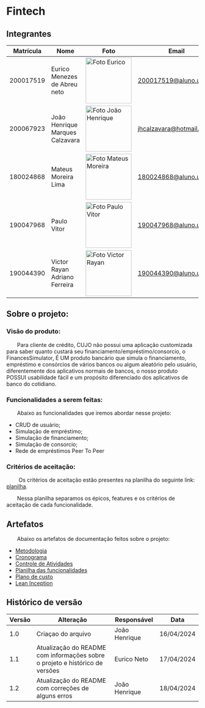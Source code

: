 # Fintech
## Integrantes

 | **Matrícula** | **Nome**                        | **Foto**                                                                                                  | **Email**               |
  | ------------- | ------------------------------- | --------------------------------------------------------------------------------------------------------- | ----------------------- |
  | 200017519     | Eurico Menezes de Abreu neto    | <img src="https://avatars.githubusercontent.com/u/64049043?v=4" width="120px;" alt="Foto Eurico"/>         | 200017519@aluno.unb.br  |
  | 200067923     | João Henrique Marques Calzavara | <img src="https://avatars.githubusercontent.com/u/71076129?v=4" width="120px;" alt="Foto João Henrique"/>  | jhcalzavara@hotmail.com |
  | 180024868     | Mateus Moreira Lima             | <img src="https://github.com/mateus-lm.png"                  width="120px;" alt="Foto Mateus Moreira"/>    | 180024868@aluno.unb.br  |
  | 190047968     | Paulo Vitor                     |  <img src="https://github.com/PauloAbiAcl.png"                  width="120px;" alt="Foto Paulo Vitor"/>      | 190047968@aluno.unb.br  |
  | 190044390     | Victor Rayan Adriano Ferreira   | <img src="https://github.com/victor-rayan.png"                  width="120px;" alt="Foto Victor Rayan"/>      | 190044390@aluno.unb.br  |

## Sobre o projeto:

### Visão do produto:

&emsp;&emsp;Para cliente de crédito, CUJO não possui uma aplicação customizada para saber quanto custará seu financiamento/empréstimo/consorcio, o FinancesSimulator, É UM produto bancário que simula o financiamento, empréstimo e consórcios de vários bancos ou algum aleatório pelo usuário, diferentemente dos aplicativos normais de bancos, o nosso produto POSSUI usabilidade fácil e um propósito diferenciado dos aplicativos de banco do cotidiano.

### Funcionalidades a serem feitas:

&emsp;&emsp;Abaixo as funcionalidades que iremos abordar nesse projeto:

- CRUD de usuário;
- Simulação de empréstimo;
- Simulação de financiamento;
- Simulação de consorcio;
- Rede de empréstimos Peer To Peer

### Critérios de aceitação:

&emsp;&emsp; Os critérios de aceitação estão presentes na planilha do seguinte link: [planilha](https://docs.google.com/spreadsheets/d/1H5mb4iS73AmVXcUuIG2dxXFkMyd6289nWqKq0rLbWsw/edit?usp=sharing).

&emsp;&emsp;Nessa planilha separamos os épicos, features e os critérios de aceitação de cada funcionalidade.


## Artefatos

&emsp;&emsp;Abaixo os artefatos de documentação feitos sobre o projeto:

- [Metodologia](planning.md)
- [Cronograma](projectControl/schedule.md)
- [Controle de Atividades](projectControl/controleDeAtividade.md)
- [Planilha das funcionalidades](https://docs.google.com/spreadsheets/d/1H5mb4iS73AmVXcUuIG2dxXFkMyd6289nWqKq0rLbWsw/edit?usp=sharing)
- [Plano de custo](plans/costs_plan.md)
- [Lean Inception](lean/index.md)



## Histórico de versão

| **Versão** | **Alteração**                                                                | **Responsável** | **Data**   |
| ---------- | ---------------------------------------------------------------------------- | --------------- | ---------- |
| 1.0        | Criaçao do arquivo                                                           | João Henrique   | 16/04/2024 |
| 1.1        | Atualização do README com informações sobre o projeto e histórico de versões | Eurico Neto     | 17/04/2024 |
| 1.2        | Atualização do README com correções de alguns erros | João Henrique    | 18/04/2024 |